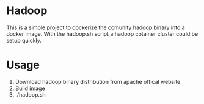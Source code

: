 # Hadoop
This is a simple project to dockerize the comunity hadoop binary into a docker image.
With the hadoop.sh script a hadoop cotainer cluster could be setup quickly.

# Usage
1. Download hadoop binary distribution from apache offical website
2. Build image
3. ./hadoop.sh <cluster capatity>


